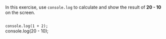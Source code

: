 In this exercise,
use `console.log` to calculate
and
show the result of
**20 - 10** on the screen.

<Editor lang="javascript" type="exercise">
<code>
console.log(1 + 2);
</code>

<solution>
console.log(20 - 10);
</solution>
</Editor>